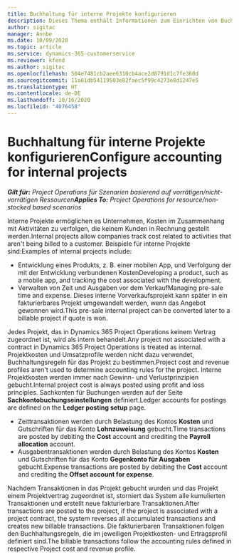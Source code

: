```yaml
---
title: Buchhaltung für interne Projekte konfigurieren
description: Dieses Thema enthält Informationen zum Einrichten von Buchhaltungspraktiken für interne Projekte in Project Operations.
author: sigitac
manager: Annbe
ms.date: 10/09/2020
ms.topic: article
ms.service: dynamics-365-customerservice
ms.reviewer: kfend
ms.author: sigitac
ms.openlocfilehash: 504e7481cb2aee6310cb4ace2d0791d1c7fe360d
ms.sourcegitcommit: 11a61db54119503e82faec5f99c4273e8d1247e5
ms.translationtype: HT
ms.contentlocale: de-DE
ms.lasthandoff: 10/16/2020
ms.locfileid: "4076458"
---
```

# <a name="configure-accounting-for-internal-projects"></a><span data-ttu-id="75c86-103">Buchhaltung für interne Projekte konfigurieren</span><span class="sxs-lookup"><span data-stu-id="75c86-103">Configure accounting for internal projects</span></span>

<span data-ttu-id="75c86-104">_**Gilt für:** Project Operations für Szenarien basierend auf vorrätigen/nicht-vorrätigen Ressourcen_</span><span class="sxs-lookup"><span data-stu-id="75c86-104">_**Applies To:** Project Operations for resource/non-stocked based scenarios_</span></span>

<span data-ttu-id="75c86-105">Interne Projekte ermöglichen es Unternehmen, Kosten im Zusammenhang mit Aktivitäten zu verfolgen, die keinem Kunden in Rechnung gestellt werden.</span><span class="sxs-lookup"><span data-stu-id="75c86-105">Internal projects allow companies track cost related to activities that aren't being billed to a customer.</span></span> <span data-ttu-id="75c86-106">Beispiele für interne Projekte sind:</span><span class="sxs-lookup"><span data-stu-id="75c86-106">Examples of internal projects include:</span></span>

- <span data-ttu-id="75c86-107">Entwicklung eines Produkts, z. B. einer mobilen App, und Verfolgung der mit der Entwicklung verbundenen Kosten</span><span class="sxs-lookup"><span data-stu-id="75c86-107">Developing a product, such as a mobile app, and tracking the cost associated with the development.</span></span>
- <span data-ttu-id="75c86-108">Verwalten von Zeit und Ausgaben vor dem Verkauf</span><span class="sxs-lookup"><span data-stu-id="75c86-108">Managing pre-sale time and expense.</span></span> <span data-ttu-id="75c86-109">Dieses interne Vorverkaufsprojekt kann später in ein fakturierbares Projekt umgewandelt werden, wenn das Angebot gewonnen wird.</span><span class="sxs-lookup"><span data-stu-id="75c86-109">This pre-sale internal project can be converted later to a billable project if quote is won.</span></span>

<span data-ttu-id="75c86-110">Jedes Projekt, das in Dynamics 365 Project Operations keinem Vertrag zugeordnet ist, wird als intern behandelt.</span><span class="sxs-lookup"><span data-stu-id="75c86-110">Any project not associated with a contract in Dynamics 365 Project Operations is treated as internal.</span></span> <span data-ttu-id="75c86-111">Projektkosten und Umsatzprofile werden nicht dazu verwendet, Buchhaltungsregeln für das Projekt zu bestimmen.</span><span class="sxs-lookup"><span data-stu-id="75c86-111">Project cost and revenue profiles aren't used to determine accounting rules for the project.</span></span> <span data-ttu-id="75c86-112">Interne Projektkosten werden immer nach Gewinn- und Verlustprinzipien gebucht.</span><span class="sxs-lookup"><span data-stu-id="75c86-112">Internal project cost is always posted using profit and loss principles.</span></span> <span data-ttu-id="75c86-113">Sachkonten für Buchungen werden auf der Seite **Sachkontobuchungseinstellungen** definiert.</span><span class="sxs-lookup"><span data-stu-id="75c86-113">Ledger accounts for postings are defined on the **Ledger posting setup** page.</span></span>

- <span data-ttu-id="75c86-114">Zeittransaktionen werden durch Belastung des Kontos **Kosten** und Gutschriften für das Konto **Lohnzuweisung** gebucht.</span><span class="sxs-lookup"><span data-stu-id="75c86-114">Time transactions are posted by debiting the **Cost** account and crediting the **Payroll allocation** account.</span></span>
- <span data-ttu-id="75c86-115">Ausgabentransaktionen werden durch Belastung des Kontos **Kosten** und Gutschriften für das Konto **Gegenkonto für Ausgaben** gebucht.</span><span class="sxs-lookup"><span data-stu-id="75c86-115">Expense transactions are posted by debiting the **Cost** account and crediting the **Offset account for expense**.</span></span>

<span data-ttu-id="75c86-116">Nachdem Transaktionen in das Projekt gebucht wurden und das Projekt einem Projektvertrag zugeordnet ist, storniert das System alle kumulierten Transaktionen und erstellt neue fakturierbare Transaktionen.</span><span class="sxs-lookup"><span data-stu-id="75c86-116">After transactions are posted to the project, if the project is associated with a project contract, the system reverses all accumulated transactions and creates new billable transactions.</span></span> <span data-ttu-id="75c86-117">Die fakturierbaren Transaktionen folgen den Buchhaltungsregeln, die im jeweiligen Projektkosten- und Ertragsprofil definiert sind.</span><span class="sxs-lookup"><span data-stu-id="75c86-117">The billable transactions follow the accounting rules defined in respective Project cost and revenue profile.</span></span>


